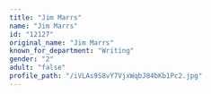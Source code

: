 ```yaml
---
title: "Jim Marrs"
name: "Jim Marrs"
id: "12127"
original_name: "Jim Marrs"
known_for_department: "Writing"
gender: "2"
adult: "false"
profile_path: "/iVLAs9S8vY7VjxWqbJ84bKb1Pc2.jpg"
---
```

